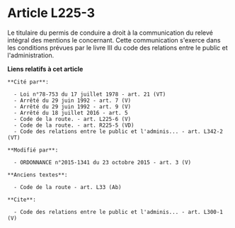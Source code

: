 # Article L225-3

Le titulaire du permis de conduire a droit à la communication du relevé intégral des mentions le concernant. Cette
communication s'exerce dans les conditions prévues par le livre III du code des relations entre le public et
l'administration.

**Liens relatifs à cet article**

	**Cité par**:

	  - Loi n°78-753 du 17 juillet 1978 - art. 21 (VT)
	  - Arrêté du 29 juin 1992 - art. 7 (V)
	  - Arrêté du 29 juin 1992 - art. 9 (V)
	  - Arrêté du 18 juillet 2016 - art. 5
	  - Code de la route. - art. L225-6 (V)
	  - Code de la route. - art. R225-5 (VD)
	  - Code des relations entre le public et l'adminis... - art. L342-2 (VT)

	**Modifié par**:

	  - ORDONNANCE n°2015-1341 du 23 octobre 2015 - art. 3 (V)

	**Anciens textes**:

	  - Code de la route - art. L33 (Ab)

	**Cite**:

	  - Code des relations entre le public et l'adminis... - art. L300-1 (V)

